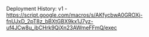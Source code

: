 Deployment History:
v1 - https://script.google.com/macros/s/AKfycbwA0GROXj-fnUJxD_2pT8z_bBXtGBX9kx1J7yz-uf4JCw8u_ibCHrk9QjXn23AWmeFFmQ/exec
